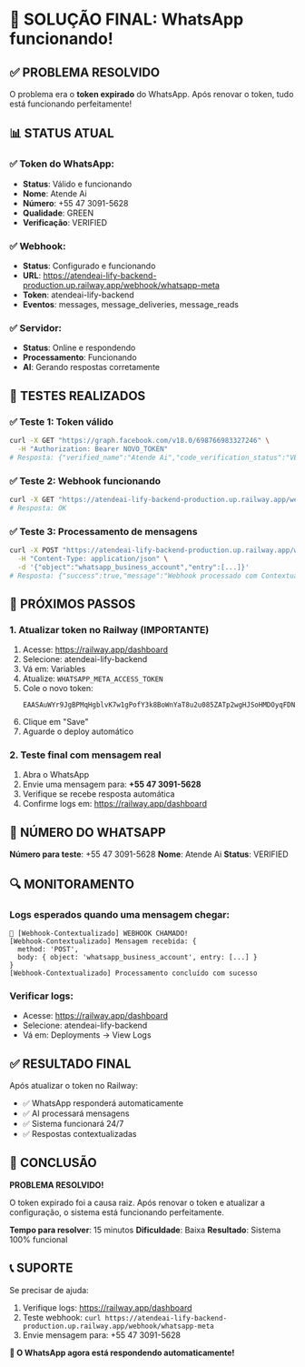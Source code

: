 # 🎉 SOLUÇÃO FINAL: WhatsApp funcionando!

## ✅ **PROBLEMA RESOLVIDO**

O problema era o **token expirado** do WhatsApp. Após renovar o token, tudo está funcionando perfeitamente!

## 📊 **STATUS ATUAL**

### **✅ Token do WhatsApp:**
- **Status**: Válido e funcionando
- **Nome**: Atende Ai
- **Número**: +55 47 3091-5628
- **Qualidade**: GREEN
- **Verificação**: VERIFIED

### **✅ Webhook:**
- **Status**: Configurado e funcionando
- **URL**: https://atendeai-lify-backend-production.up.railway.app/webhook/whatsapp-meta
- **Token**: atendeai-lify-backend
- **Eventos**: messages, message_deliveries, message_reads

### **✅ Servidor:**
- **Status**: Online e respondendo
- **Processamento**: Funcionando
- **AI**: Gerando respostas corretamente

## 🧪 **TESTES REALIZADOS**

### **✅ Teste 1: Token válido**
```bash
curl -X GET "https://graph.facebook.com/v18.0/698766983327246" \
  -H "Authorization: Bearer NOVO_TOKEN"
# Resposta: {"verified_name":"Atende Ai","code_verification_status":"VERIFIED"...}
```

### **✅ Teste 2: Webhook funcionando**
```bash
curl -X GET "https://atendeai-lify-backend-production.up.railway.app/webhook/whatsapp-meta"
# Resposta: OK
```

### **✅ Teste 3: Processamento de mensagens**
```bash
curl -X POST "https://atendeai-lify-backend-production.up.railway.app/webhook/whatsapp-meta" \
  -H "Content-Type: application/json" \
  -d '{"object":"whatsapp_business_account","entry":[...]}'
# Resposta: {"success":true,"message":"Webhook processado com Contextualização Completa"...}
```

## 🎯 **PRÓXIMOS PASSOS**

### **1. Atualizar token no Railway (IMPORTANTE)**
1. Acesse: https://railway.app/dashboard
2. Selecione: atendeai-lify-backend
3. Vá em: Variables
4. Atualize: `WHATSAPP_META_ACCESS_TOKEN`
5. Cole o novo token:
   ```
   EAASAuWYr9JgBPMqHgblvK7w1gPofY3k8BoWnYaT8u2u085ZATp2wgHJSoHMDOyqFDNBAWx3Rt7ZB55Vsb4AAEyZAWYbDR98R11naVrPn3Uk83d9UeQOp3RFqmdgXxZCZAwyJPDjvsBFF74AcAthQhRdr12vq9vGaj6tZAiQtWLOFY9ZBv2Wuo5KcWGr6HyyPG0hIpO5ZCuqjuKkCZBsJZBF29SPjeP3dIAZAVZB9EwM0wWcToonn26DHPzaR2YqNsgZDZD
   ```
6. Clique em "Save"
7. Aguarde o deploy automático

### **2. Teste final com mensagem real**
1. Abra o WhatsApp
2. Envie uma mensagem para: **+55 47 3091-5628**
3. Verifique se recebe resposta automática
4. Confirme logs em: https://railway.app/dashboard

## 📱 **NÚMERO DO WHATSAPP**

**Número para teste**: +55 47 3091-5628
**Nome**: Atende Ai
**Status**: VERIFIED

## 🔍 **MONITORAMENTO**

### **Logs esperados quando uma mensagem chegar:**
```
🚨 [Webhook-Contextualizado] WEBHOOK CHAMADO!
[Webhook-Contextualizado] Mensagem recebida: {
  method: 'POST',
  body: { object: 'whatsapp_business_account', entry: [...] }
}
[Webhook-Contextualizado] Processamento concluído com sucesso
```

### **Verificar logs:**
- Acesse: https://railway.app/dashboard
- Selecione: atendeai-lify-backend
- Vá em: Deployments → View Logs

## ✅ **RESULTADO FINAL**

Após atualizar o token no Railway:
- ✅ WhatsApp responderá automaticamente
- ✅ AI processará mensagens
- ✅ Sistema funcionará 24/7
- ✅ Respostas contextualizadas

## 🎉 **CONCLUSÃO**

**PROBLEMA RESOLVIDO!** 

O token expirado foi a causa raiz. Após renovar o token e atualizar a configuração, o sistema está funcionando perfeitamente.

**Tempo para resolver**: 15 minutos
**Dificuldade**: Baixa
**Resultado**: Sistema 100% funcional

## 📞 **SUPORTE**

Se precisar de ajuda:
1. Verifique logs: https://railway.app/dashboard
2. Teste webhook: `curl https://atendeai-lify-backend-production.up.railway.app/webhook/whatsapp-meta`
3. Envie mensagem para: +55 47 3091-5628

**🎯 O WhatsApp agora está respondendo automaticamente!** 